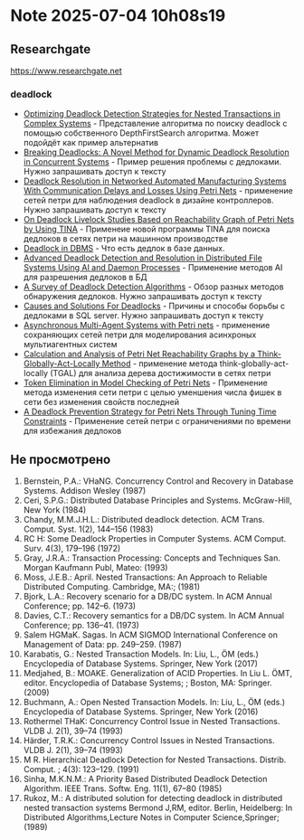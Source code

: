 Note 2025-07-04 10h08s19
========================

## Researchgate
https://www.researchgate.net

### deadlock
- [Optimizing Deadlock Detection Strategies for Nested Transactions in Complex Systems](https://www.researchgate.net/publication/385330766_Optimizing_Deadlock_Detection_Strategies_for_Nested_Transactions_in_Complex_Systems) - Представление алгоритма по поиску deadlock с помощью собственного DepthFirstSearch алгоритма. Может подойдёт как пример альтернатив
- [Breaking Deadlocks: A Novel Method for Dynamic Deadlock Resolution in Concurrent Systems](https://www.researchgate.net/publication/378700069_Breaking_Deadlocks_A_Novel_Method_for_Dynamic_Deadlock_Resolution_in_Concurrent_Systems) - Пример решения проблемы с дедлоками. Нужно запрашивать доступ к тексту
- [Deadlock Resolution in Networked Automated Manufacturing Systems With Communication Delays and Losses Using Petri Nets](https://www.researchgate.net/publication/392414868_Deadlock_Resolution_in_Networked_Automated_Manufacturing_Systems_With_Communication_Delays_and_Losses_Using_Petri_Nets) - применение сетей петри для наблюдения deadlock в дизайне контроллеров. Нужно запрашивать доступ к тексту
- [On Deadlock Livelock Studies Based on Reachability Graph of Petri Nets by Using TINA](https://www.researchgate.net/publication/384069489_On_Deadlock_Livelock_Studies_Based_on_Reachability_Graph_of_Petri_Nets_by_Using_TINA) - Применеие новой программы TINA для поиска дедлоков в сетях петри на машинном производстве
- [Deadlock in DBMS](https://www.researchgate.net/publication/340816149_Deadlock_in_DBMS) - Что есть дедлок в базе данных.
- [Advanced Deadlock Detection and Resolution in Distributed File Systems Using AI and Daemon Processes](https://www.researchgate.net/publication/388091159_Advanced_Deadlock_Detection_and_Resolution_in_Distributed_File_Systems_Using_AI_and_Daemon_Processes) - Применение методов AI для разрешения дедлоков в БД
- [A Survey of Deadlock Detection Algorithms](https://www.researchgate.net/publication/359635334_A_Survey_of_Deadlock_Detection_Algorithms) - Обзор разных методов обнаружения дедлоков. Нужно запрашивать доступ к тексту
- [Causes and Solutions For Deadlocks](https://www.researchgate.net/publication/365294347_Causes_and_Solutions_For_Deadlocks) - Причины и способы борьбы с дедлоками в SQL server. Нужно запрашивать доступ к тексту
- [Asynchronous Multi-Agent Systems with Petri nets](https://www.researchgate.net/publication/390406031_Asynchronous_Multi-Agent_Systems_with_Petri_nets) - применение сохраняющих сетей петри для моделирования асинхроных мультиагентных систем
- [Calculation and Analysis of Petri Net Reachability Graphs by a Think-Globally-Act-Locally Method](https://www.researchgate.net/publication/389393650_Calculation_and_Analysis_of_Petri_Net_Reachability_Graphs_by_a_Think-Globally-Act-Locally_Method) - применение метода think-globally-act-locally (TGAL) для анализа дерева достижимости в сетях петри
- [Token Elimination in Model Checking of Petri Nets](https://www.researchgate.net/publication/391339412_Token_Elimination_in_Model_Checking_of_Petri_Nets) - Применение метода изменения сети петри с целью уменшения числа фишек в сети без изменения свойств последней
- [A Deadlock Prevention Strategy for Petri Nets Through Tuning Time Constraints](https://www.researchgate.net/publication/381152429_A_Deadlock_Prevention_Strategy_for_Petri_Nets_Through_Tuning_Time_Constraints) - Применение сетей петри с ограничениями по времени для избежания дедлоков



## Не просмотрено
1. Bernstein, P.A.: VHaNG. Concurrency Control and Recovery in Database Systems. Addison Wesley (1987)
2. Ceri, S.P.G.: Distributed Database Principles and Systems. McGraw-Hill, New York (1984)
3. Chandy, M.M.J.H.L.: Distributed deadlock detection. ACM Trans. Comput. Syst. 1(2), 144–156 (1983)
4. RC H: Some Deadlock Properties in Computer Systems. ACM Comput. Surv. 4(3), 179–196 (1972)
5. Gray, J.R.A.: Transaction Processing: Concepts and Techniques San. Morgan Kaufmann Publ, Mateo: (1993)
6. Moss, J.E.B.: April. Nested Transactions: An Approach to Reliable Distributed Computing. Cambridge, MA:; (1981)
7. Bjork, L.A.: Recovery scenario for a DB/DC system. In ACM Annual Conference; pp. 142–6. (1973)
8. Davies, C.T.: Recovery semantics for a DB/DC system. In ACM Annual Conference; pp. 136–41. (1973)
9. Salem HGMaK. Sagas. In ACM SIGMOD International Conference on Management of Data: pp. 249–259. (1987)
10. Karabatis, G.: Nested Transaction Models. In: Liu, L., ÖM (eds.) Encyclopedia of Database Systems. Springer, New York (2017)
11. Medjahed, B.: MOAKE. Generalization of ACID Properties. In Liu L. ÖMT, editor. Encyclopedia of Database Systems; ; Boston, MA: Springer. (2009)
12. Buchmann, A.: Open Nested Transaction Models. In: Liu, L., ÖM (eds.) Encyclopedia of Database Systems. Springer, New York (2016)
14. Rothermel THaK: Concurrency Control Issue in Nested Transactions. VLDB J. 2(1), 39–74 (1993)
15. Härder, T.R.K.: Concurrency Control Issues in Nested Transactions. VLDB J. 2(1), 39–74 (1993)
16. M R. Hierarchical Deadlock Detection for Nested Transactions. Distrib. Comput. ; 4(3): 123–129. (1991)
17. Sinha, M.K.N.M.: A Priority Based Distributed Deadlock Detection Algorithm. IEEE Trans. Softw. Eng. 11(1), 67–80 (1985)
18. Rukoz, M.: A distributed solution for detecting deadlock in distributed nested transaction systems Bermond J,RM, editor. Berlin, Heidelberg: In Distributed Algorithms,Lecture Notes in Computer Science,Springer; (1989)


